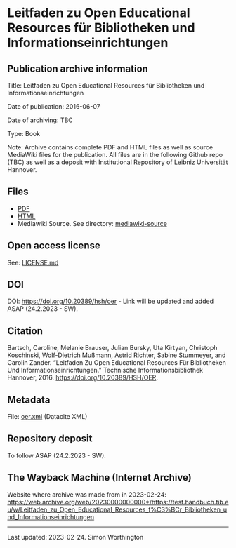 
# Leitfaden zu Open Educational Resources für Bibliotheken und Informationseinrichtungen</h1>

## Publication archive information

Title: Leitfaden zu Open Educational Resources für Bibliotheken und Informationseinrichtungen

Date of publication: 2016-06-07

Date of archiving: TBC

Type: Book

Note: Archive contains complete PDF and HTML files as well as source MediaWiki files for the publication. All files are in the following Github repo (TBC) as well as a deposit with Institutional Repository of Leibniz Universität Hannover.



## Files

  - [PDF](pdf/OER.pdf)
  - [HTML](html/) 
  - Mediawiki Source. See directory: <a href="mediawiki-source/">mediawiki-source</a>

## Open access license

See: <a href="LICENSE.md">LICENSE.md</a></p>

## DOI

DOI: <a href="#">https://doi.org/10.20389/hsh/oer</a> - Link will be updated and added ASAP (24.2.2023 - SW). 


## Citation

Bartsch, Caroline, Melanie Brauser, Julian Bursky, Uta Kirtyan, Christoph Koschinski, Wolf-Dietrich Mußmann, Astrid Richter, Sabine Stummeyer, and Carolin Zander. “Leitfaden Zu Open Educational Resources Für Bibliotheken Und Informationseinrichtungen.” Technische Informationsbibliothek Hannover, 2016. https://doi.org/10.20389/HSH/OER.

## Metadata

File: <a href="oer.xml">oer.xml</a> (Datacite XML)</p>
 
## Repository deposit

To follow ASAP (24.2.2023 - SW).

## The Wayback Machine (Internet Archive)

Website where archive was made from in 2023-02-24: https://web.archive.org/web/20230000000000*/https://test.handbuch.tib.eu/w/Leitfaden_zu_Open_Educational_Resources_f%C3%BCr_Bibliotheken_und_Informationseinrichtungen

---

Last updated: 2023-02-24. Simon Worthington

